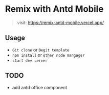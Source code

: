 # Remix with Antd Mobile

> visit: https://remix-antd-mobile.vercel.app/

## Usage

- `Git clone` or `Degit template`
- `npm install` or `other node mangager`
- `start dev server`

## TODO

- add antd office component
